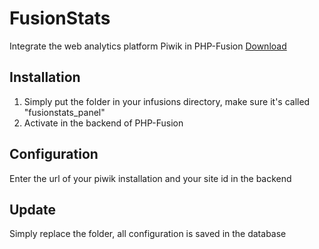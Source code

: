 # FusionStats
Integrate the web analytics platform Piwik in PHP-Fusion
[Download](https://www.php-fusion.co.uk/infusions/marketplace/index.php?id=587)

## Installation
1. Simply put the folder in your infusions directory, make sure it's called "fusionstats_panel"
2. Activate in the backend of PHP-Fusion

## Configuration
Enter the url of your piwik installation and your site id in the backend

## Update
Simply replace the folder, all configuration is saved in the database
